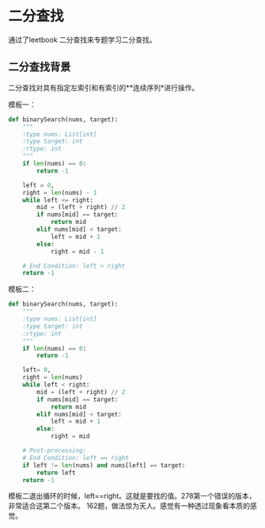 # 二分查找
通过了leetbook 二分查找来专题学习二分查找。
## 二分查找背景
二分查找对具有指定左索引和有索引的**连续序列*进行操作。

模板一：

```python
def binarySearch(nums, target):
    """
    :type nums: List[int]
    :type target: int
    :rtype: int
    """
    if len(nums) == 0:
        return -1

    left = 0, 
    right = len(nums) - 1
    while left <= right:
        mid = (left + right) // 2
        if nums[mid] == target:
            return mid
        elif nums[mid] < target:
            left = mid + 1
        else:
            right = mid - 1

    # End Condition: left > right
    return -1
```

模板二：

```python
def binarySearch(nums, target):
    """
    :type nums: List[int]
    :type target: int
    :rtype: int
    """
    if len(nums) == 0:
        return -1

    left= 0,
    right = len(nums)
    while left < right:
        mid = (left + right) // 2
        if nums[mid] == target:
            return mid
        elif nums[mid] < target:
            left = mid + 1
        else:
            right = mid

    # Post-processing:
    # End Condition: left == right
    if left != len(nums) and nums[left] == target:
        return left
    return -1
```

模板二退出循环的时候，left==right。这就是要找的值。278第一个错误的版本，非常适合这第二个版本。 162题，做法惊为天人。感觉有一种透过现象看本质的感觉。


